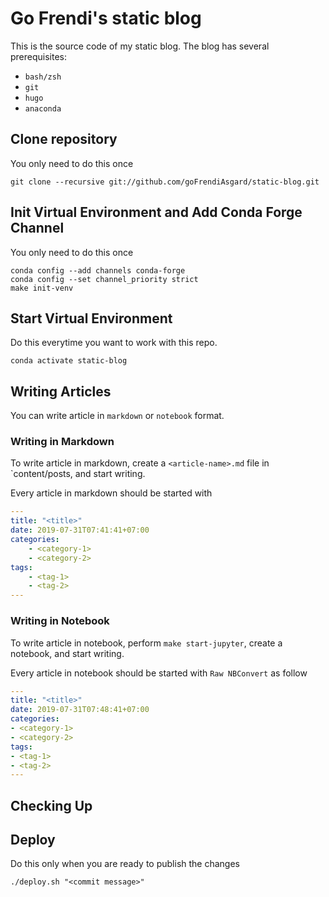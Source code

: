 # Go Frendi's static blog

This is the source code of my static blog. The blog has several prerequisites:

* `bash/zsh`
* `git`
* `hugo`
* `anaconda`

## Clone repository

You only need to do this once

```
git clone --recursive git://github.com/goFrendiAsgard/static-blog.git
```

## Init Virtual Environment and Add Conda Forge Channel

You only need to do this once

```
conda config --add channels conda-forge
conda config --set channel_priority strict 
make init-venv
```

## Start Virtual Environment

Do this everytime you want to work with this repo.

```
conda activate static-blog
```

## Writing Articles

You can write article in `markdown` or `notebook` format.

### Writing in Markdown

To write article in markdown, create a `<article-name>.md` file in `content/posts, and start writing.

Every article in markdown should be started with

```yaml
---
title: "<title>"
date: 2019-07-31T07:41:41+07:00
categories:
    - <category-1>
    - <category-2>
tags:
    - <tag-1>
    - <tag-2>
---
```

### Writing in Notebook

To write article in notebook, perform `make start-jupyter`, create a notebook, and start writing.

Every article in notebook should be started with `Raw NBConvert` as follow

```yaml
---
title: "<title>"
date: 2019-07-31T07:48:41+07:00
categories:
- <category-1>
- <category-2>
tags:
- <tag-1>
- <tag-2>
---
```

## Checking Up

## Deploy

Do this only when you are ready to publish the changes

```
./deploy.sh "<commit message>"
```
